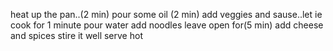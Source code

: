 heat up the pan..(2 min)
pour some oil (2 min)
add veggies and sause..let ie cook for 1 minute
pour water
add noodles
leave open for(5 min)
add cheese and spices
stire it well
serve hot